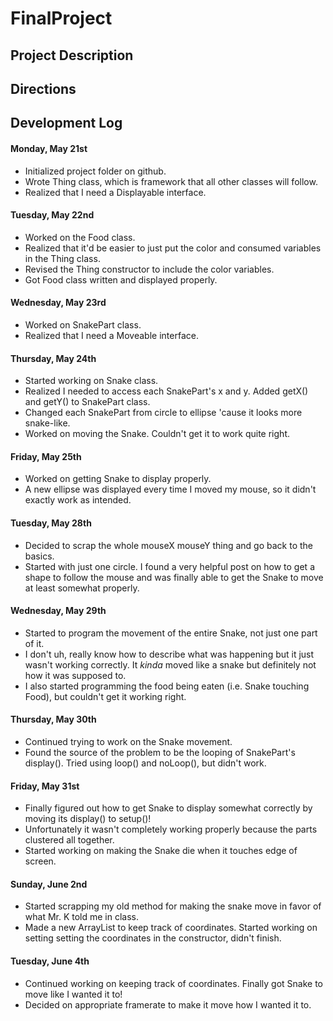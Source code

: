 # FinalProject

## Project Description

## Directions

## Development Log
#### Monday, May 21st
  * Initialized project folder on github.
  * Wrote Thing class, which is framework that all other classes will follow.
  * Realized that I need a Displayable interface.

#### Tuesday, May 22nd
  * Worked on the Food class.
  * Realized that it'd be easier to just put the color and consumed variables in the Thing class.
  * Revised the Thing constructor to include the color variables.
  * Got Food class written and displayed properly.

#### Wednesday, May 23rd
  * Worked on SnakePart class.
  * Realized that I need a Moveable interface.

#### Thursday, May 24th
  * Started working on Snake class.
  * Realized I needed to access each SnakePart's x and y. Added getX() and getY() to SnakePart class.
  * Changed each SnakePart from circle to ellipse 'cause it looks more snake-like.
  * Worked on moving the Snake. Couldn't get it to work quite right.

#### Friday, May 25th
  * Worked on getting Snake to display properly.
  * A new ellipse was displayed every time I moved my mouse, so it didn't exactly work as intended.

#### Tuesday, May 28th
  * Decided to scrap the whole mouseX mouseY thing and go back to the basics.
  * Started with just one circle. I found a very helpful post on how to get a shape to follow the mouse and was
    finally able to get the Snake to move at least somewhat properly.

#### Wednesday, May 29th
  * Started to program the movement of the entire Snake, not just one part of it.
  * I don't uh, really know how to describe what was happening but it just wasn't working correctly.
    It *kinda* moved like a snake but definitely not how it was supposed to.
  * I also started programming the food being eaten (i.e. Snake touching Food), but couldn't get it working right.

#### Thursday, May 30th
  * Continued trying to work on the Snake movement.
  * Found the source of the problem to be the looping of SnakePart's display(). Tried using loop() and noLoop(), but
    didn't work.

#### Friday, May 31st
  * Finally figured out how to get Snake to display somewhat correctly by moving its display() to setup()!
  * Unfortunately it wasn't completely working properly because the parts clustered all together.
  * Started working on making the Snake die when it touches edge of screen.

#### Sunday, June 2nd
  * Started scrapping my old method for making the snake move in favor of what Mr. K told me in class.
  * Made a new ArrayList to keep track of coordinates. Started working on setting setting the coordinates in the
    constructor, didn't finish.

#### Tuesday, June 4th
  * Continued working on keeping track of coordinates. Finally got Snake to move like I wanted it to!
  * Decided on appropriate framerate to make it move how I wanted it to.
